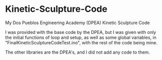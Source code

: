 # Kinetic-Sculpture-Code
My Dos Pueblos Engineering Academy (DPEA) Kinetic Sculpture Code

I was provided with the base code by the DPEA, but I was given with only the initial functions of loop and setup, as well as some global variables, in "FinalKineticSculptureCodeTest.ino", with the rest of the code being mine.

The other libraries are the DPEA's, and I did not add any code to them.
